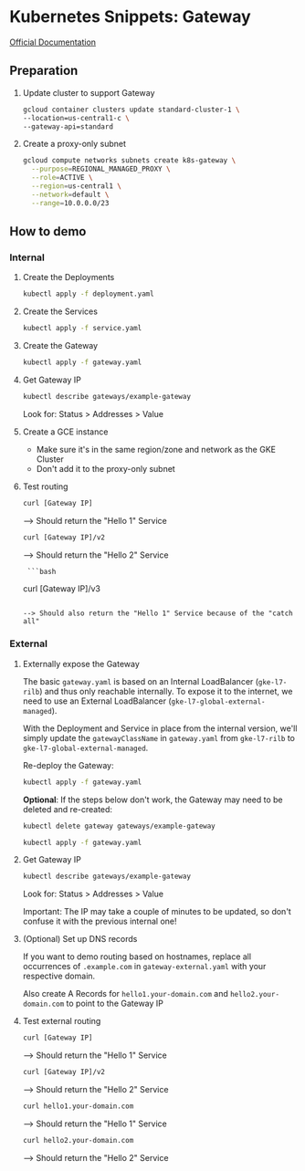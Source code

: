 # Kubernetes Snippets: Gateway

[Official Documentation](https://cloud.google.com/kubernetes-engine/docs/how-to/deploying-gateways)

## Preparation

1. Update cluster to support Gateway

    ```bash
    gcloud container clusters update standard-cluster-1 \
    --location=us-central1-c \
    --gateway-api=standard
    ```

1. Create a proxy-only subnet

    ```bash
    gcloud compute networks subnets create k8s-gateway \
      --purpose=REGIONAL_MANAGED_PROXY \
      --role=ACTIVE \
      --region=us-central1 \
      --network=default \
      --range=10.0.0.0/23
    ```

## How to demo

### Internal

1. Create the Deployments

    ```bash
    kubectl apply -f deployment.yaml
    ```

1. Create the Services

    ```bash
    kubectl apply -f service.yaml
    ```

1. Create the Gateway

    ```bash
    kubectl apply -f gateway.yaml
    ```

1. Get Gateway IP

    ```bash
    kubectl describe gateways/example-gateway
    ```

    Look for: Status > Addresses > Value

1. Create a GCE instance

    - Make sure it's in the same region/zone and network as the GKE Cluster
    - Don't add it to the proxy-only subnet

1. Test routing

    ```bash
    curl [Gateway IP]
    ```

    --> Should return the "Hello 1" Service

    ```bash
    curl [Gateway IP]/v2
    ```

    --> Should return the "Hello 2" Service

        ```bash
    curl [Gateway IP]/v3
    ```

    --> Should also return the "Hello 1" Service because of the "catch all"

### External

1. Externally expose the Gateway

    The basic `gateway.yaml` is based on an Internal LoadBalancer (`gke-l7-rilb`) and thus only reachable internally. To expose it to the internet, we need to use an External LoadBalancer (`gke-l7-global-external-managed`).

    With the Deployment and Service in place from the internal version, we'll simply update the `gatewayClassName` in `gateway.yaml` from `gke-l7-rilb` to `gke-l7-global-external-managed`.

    Re-deploy the Gateway:

    ```bash
    kubectl apply -f gateway.yaml
    ```

    **Optional**: If the steps below don't work, the Gateway may need to be deleted and re-created:

    ```bash
    kubectl delete gateway gateways/example-gateway
    ```

    ```bash
    kubectl apply -f gateway.yaml
    ```

1. Get Gateway IP

    ```bash
    kubectl describe gateways/example-gateway
    ```

    Look for: Status > Addresses > Value

    Important: The IP may take a couple of minutes to be updated, so don't confuse it with the previous internal one!

1. (Optional) Set up DNS records

    If you want to demo routing based on hostnames, replace all occurrences of `.example.com` in `gateway-external.yaml` with your respective domain.
    
    Also create A Records for `hello1.your-domain.com` and `hello2.your-domain.com` to point to the Gateway IP

1. Test external routing

    ```bash
    curl [Gateway IP]
    ```

    --> Should return the "Hello 1" Service

    ```bash
    curl [Gateway IP]/v2
    ```

    --> Should return the "Hello 2" Service

    ```bash
    curl hello1.your-domain.com
    ```

    --> Should return the "Hello 1" Service

    ```bash
    curl hello2.your-domain.com
    ```

    --> Should return the "Hello 2" Service